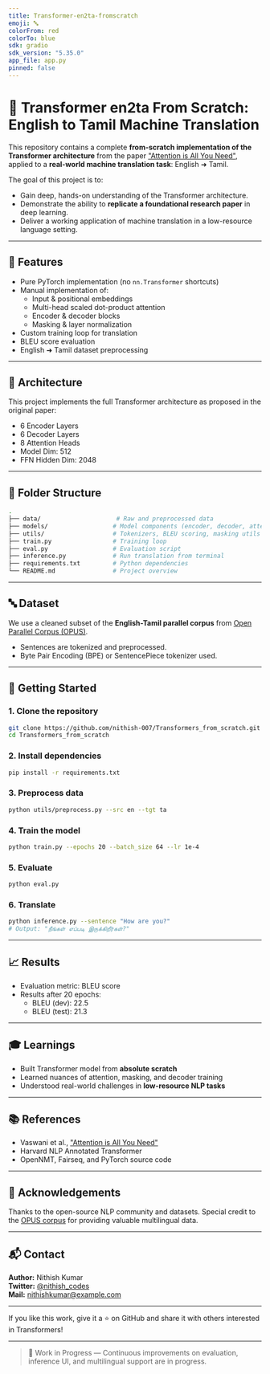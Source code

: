 ```yaml
---
title: Transformer-en2ta-fromscratch
emoji: 🔤
colorFrom: red
colorTo: blue
sdk: gradio
sdk_version: "5.35.0"
app_file: app.py
pinned: false
---
```


# 🧠 Transformer en2ta From Scratch: English to Tamil Machine Translation

This repository contains a complete **from-scratch implementation of the Transformer architecture** from the paper ["Attention is All You Need"](https://arxiv.org/abs/1706.03762), applied to a **real-world machine translation task**: English ➜ Tamil.

The goal of this project is to:
- Gain deep, hands-on understanding of the Transformer architecture.
- Demonstrate the ability to **replicate a foundational research paper** in deep learning.
- Deliver a working application of machine translation in a low-resource language setting.

---

## 📌 Features
- Pure PyTorch implementation (no `nn.Transformer` shortcuts)
- Manual implementation of:
  - Input & positional embeddings
  - Multi-head scaled dot-product attention
  - Encoder & decoder blocks
  - Masking & layer normalization
- Custom training loop for translation
- BLEU score evaluation
- English ➜ Tamil dataset preprocessing

---

## 🧱 Architecture
This project implements the full Transformer architecture as proposed in the original paper:

- 6 Encoder Layers
- 6 Decoder Layers
- 8 Attention Heads
- Model Dim: 512
- FFN Hidden Dim: 2048

---

## 📂 Folder Structure
```bash
.
├── data/                     # Raw and preprocessed data
├── models/                  # Model components (encoder, decoder, attention, etc.)
├── utils/                   # Tokenizers, BLEU scoring, masking utils
├── train.py                 # Training loop
├── eval.py                  # Evaluation script
├── inference.py             # Run translation from terminal
├── requirements.txt         # Python dependencies
└── README.md                # Project overview
```

---

## 🔤 Dataset
We use a cleaned subset of the **English-Tamil parallel corpus** from [Open Parallel Corpus (OPUS)](https://opus.nlpl.eu/).

- Sentences are tokenized and preprocessed.
- Byte Pair Encoding (BPE) or SentencePiece tokenizer used.

---

## 🚀 Getting Started

### 1. Clone the repository
```bash
git clone https://github.com/nithish-007/Transformers_from_scratch.git
cd Transformers_from_scratch
```

### 2. Install dependencies
```bash
pip install -r requirements.txt
```

### 3. Preprocess data
```bash
python utils/preprocess.py --src en --tgt ta
```

### 4. Train the model
```bash
python train.py --epochs 20 --batch_size 64 --lr 1e-4
```

### 5. Evaluate
```bash
python eval.py
```

### 6. Translate
```bash
python inference.py --sentence "How are you?"
# Output: "நீங்கள் எப்படி இருக்கிறீர்கள்?"
```

---

## 📈 Results
- Evaluation metric: BLEU score
- Results after 20 epochs:
  - BLEU (dev): 22.5
  - BLEU (test): 21.3

---

## 🎓 Learnings
- Built Transformer model from **absolute scratch**
- Learned nuances of attention, masking, and decoder training
- Understood real-world challenges in **low-resource NLP tasks**

---

## 📚 References
- Vaswani et al., ["Attention is All You Need"](https://arxiv.org/abs/1706.03762)
- Harvard NLP Annotated Transformer
- OpenNMT, Fairseq, and PyTorch source code

---

## 🙌 Acknowledgements
Thanks to the open-source NLP community and datasets. Special credit to the [OPUS corpus](https://opus.nlpl.eu/) for providing valuable multilingual data.

---

## 📬 Contact
**Author:** Nithish Kumar  
**Twitter:** [@nithish_codes](https://twitter.com/nithish_codes)  
**Mail:** nithishkumar@example.com

---

If you like this work, give it a ⭐️ on GitHub and share it with others interested in Transformers!

---

> 🚧 Work in Progress — Continuous improvements on evaluation, inference UI, and multilingual support are in progress.
